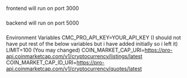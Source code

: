 ###
frontend will run on port 3000
###
backend will run on port 5000
###
Environment Variables
CMC_PRO_API_KEY=YOUR_API_KEY
(I should not have put rest of the below variables but i have added initially so i left it)
LIMIT=100 (You may changed)
COIN_MARKET_CAP_URI=https://pro-api.coinmarketcap.com/v1/cryptocurrency/listings/latest
COIN_MARKET_CAP_ID_URI=https://pro-api.coinmarketcap.com/v1/cryptocurrency/quotes/latest
